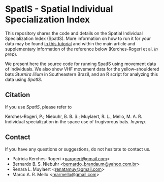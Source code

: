 # SpatIS - Spatial Individual Specialization Index

This repository shares the code and details on the Spatial Individual Specialization Index (SpatIS). More information on how to run it for your data may be found [in this tutorial](http://rpubs.com/bniebuhr/spatis) and within the main article and supplementary information of the reference below (Kerches-Rogeri et al. *in prep*). 

We present here the source code for running SpatIS using movement data of individuals. We also show VHF movement data for the yellow–shouldered bats *Sturnira lilium* in Southeastern Brazil, and an R script for analyzing this data using *SpatIS*.

## Citation

If you use *SpatIS*, please refer to

Kerches-Rogeri, P.; Niebuhr, B. B. S.; Muylaert, R. L., Mello, M. A. R. Individual specialization in the space use of frugivorous bats. *In prep.*

## Contact

If you have any questions or suggestions, do not hesitate to contact us.
+ Patricia Kerches-Rogeri <<parogeri@gmail.com>>  
+ Bernardo B. S. Niebuhr <<bernardo_brandaum@yahoo.com.br>>  
+ Renara L. Muylaert <<renatamuy@gmail.com>>  
+ Marco A. R. Mello <<marmello@gmail.com>>
